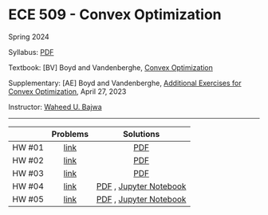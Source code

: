 # ECE 509 - Convex Optimization
Spring 2024

Syllabus: [PDF](./syllabus.pdf)

Textbook: [BV] Boyd and Vandenberghe, [Convex Optimization](https://stanford.edu/~boyd/cvxbook/)

Supplementary: [AE] Boyd and Vandenberghe, [Additional Exercises for Convex Optimization](https://github.com/cvxgrp/cvxbook_additional_exercises), April 27, 2023 

Instructor: [Waheed U. Bajwa](https://www.ece.rutgers.edu/Bajwa)

---

|  | Problems | Solutions |
| :---:|:---:|:---:|
| HW #01 | [link](./homeworks/HW1_p.md) | [PDF](./homeworks/HW1.pdf) |
| HW #02 | [link](./homeworks/HW2_p.md) | [PDF](./homeworks/HW2.pdf) |
| HW #03 | [link](./homeworks/HW3_p.md) | [PDF](./homeworks/HW3.pdf) |
| HW #04 | [link](./homeworks/HW4_p.md) | [PDF](./homeworks/HW4.pdf) , [Jupyter Notebook](./homeworks/HW4_notebook.ipynb) |
| HW #05 | [link](./homeworks/HW5_p.md) | [PDF](./homeworks/HW5.pdf) , [Jupyter Notebook](./homeworks/HW5_notebook.ipynb) |
